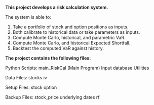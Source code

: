 **This project develops a risk calculation system.** 

The system is able to:

1. Take a portfolio of stock and option positions as inputs.
2. Both calibrate to historical data or take parameters as inputs.
3. Compute Monte Carlo, historical, and parametric VaR.
4. Compute Monte Carlo, and historical Expected Shortfall.
5. Backtest the computed VaR against history.



**The project contains the following files:**

Python Scripts:
	main_RiskCal (Main Program)
	Input
	database
	Utilities

Data Files:
	stocks
	iv

Setup Files:
	stock
	option

Backup Files:
	stock_price
	underlying
	dates
	rf